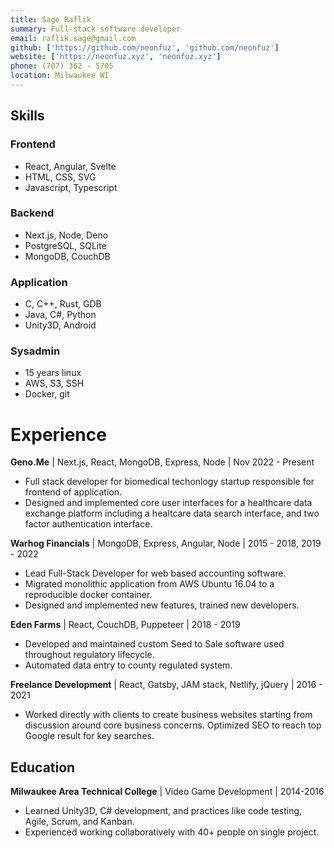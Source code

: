 ```yaml
---
title: Sage Raflik
summary: Full-stack software developer
email: raflik.sage@gmail.com
github: ['https://github.com/neonfuz', 'github.com/neonfuz']
website: ['https://neonfuz.xyz', 'neonfuz.xyz']
phone: (707) 362 - 5705
location: Milwaukee WI
---
```



## Skills

### Frontend
* React, Angular, Svelte
* HTML, CSS, SVG
* Javascript, Typescript

### Backend
* Next.js, Node, Deno
* PostgreSQL, SQLite
* MongoDB, CouchDB

### Application
* C, C++, Rust, GDB
* Java, C#, Python
* Unity3D, Android

### Sysadmin
* 15 years linux
* AWS, S3, SSH
* Docker, git

# Experience

**Geno.Me** | Next.js, React, MongoDB, Express, Node | Nov 2022 - Present
- Full stack developer for biomedical techonlogy startup responsible for frontend of application.
- Designed and implemented core user interfaces for a healthcare data exchange platform including
  a healtcare data search interface, and two factor authentication interface.

**Warhog Financials** | MongoDB, Express, Angular, Node | 2015 - 2018, 2019 - 2022
- Lead Full-Stack Developer for web based accounting software.
- Migrated monolithic application from AWS Ubuntu 16.04 to a reproducible docker container.
- Designed and implemented new features, trained new developers.

**Eden Farms** | React, CouchDB, Puppeteer | 2018 - 2019
- Developed and maintained custom Seed to Sale software used throughout regulatory
  lifecycle.
- Automated data entry to county regulated system.

**Freelance Development** | React, Gatsby, JAM stack, Netlify, jQuery | 2016 - 2021
- Worked directly with clients to create business websites starting from
  discussion around core business concerns. Optimized SEO to reach top Google
  result for key searches.

Education
---------

**Milwaukee Area Technical College** | Video Game Development | 2014-2016
- Learned Unity3D, C# development, and practices like code testing, Agile, Scrum, and Kanban.
- Experienced working collaboratively with 40+ people on single project.
